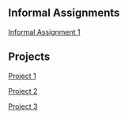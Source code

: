 ## Informal Assignments

[Informal Assignment 1](https://kemckee.github.io/Data146/informal_exercise1.html)

## Projects 

[Project 1](https://kemckee.github.io/Data146/project1.html)

[Project 2](https://kemckee.github.io/Data146/project2.html)

[Project 3](https://kemckee.github.io/Data146/project3.html)
